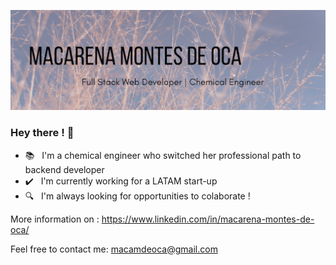 ![alt text](https://github.com/macamontesdeoca/macamontesdeoca/blob/main/banner.png)

### Hey there ! :raised_hands:
- :books: &nbsp; I'm a chemical engineer who switched her professional path to backend developer
- :heavy_check_mark: &nbsp; I'm currently working for a LATAM start-up 
- :mag: &nbsp; I'm always looking for opportunities to colaborate !

More information on : https://www.linkedin.com/in/macarena-montes-de-oca/


Feel free to contact me: macamdeoca@gmail.com

<!--
**macamontesdeoca/macamontesdeoca** is a ✨ _special_ ✨ repository because its `README.md` (this file) appears on your GitHub profile.

Here are some ideas to get you started:

- 🔭 I’m currently working on ...
- 🌱 I’m currently learning ...
- 👯 I’m looking to collaborate on ...
- 🤔 I’m looking for help with ...
- 💬 Ask me about ...
- 📫 How to reach me: ...
- 😄 Pronouns: ...
- ⚡ Fun fact: ...
-->
